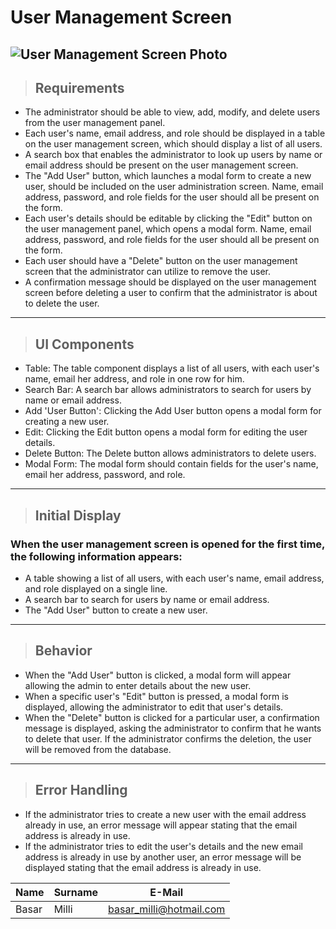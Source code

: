 # User Management Screen
![User Management Screen Photo](https://lists.office.com/Images/969df1bb-97b6-44ef-9108-dc18a5fd96c2/298428f6-6729-4501-a9de-dcaf554877fe/T3L0G2MKUPU8GQUY8YHP00Z9RB/c2f1cb7e-5022-433a-93a2-1ac0b6ec1015)
---
>## Requirements
* The administrator should be able to view, add, modify, and delete users from the user management panel.
* Each user's name, email address, and role should be displayed in a table on the user management screen, which should display a list of all users.
* A search box that enables the administrator to look up users by name or email address should be present on the user management screen. 
* The "Add User" button, which launches a modal form to create a new user, should be included on the user administration screen. Name, email address, password, and role fields for the user should all be present on the form. 
* Each user's details should be editable by clicking the "Edit" button on the user management panel, which opens a modal form. Name, email address, password, and role fields for the user should all be present on the form. 
* Each user should have a "Delete" button on the user management screen that the administrator can utilize to remove the user.
* A confirmation message should be displayed on the user management screen before deleting a user to confirm that the administrator is about to delete the user.
---
>## UI Components
* Table: The table component displays a list of all users, with each user's name, email her address, and role in one row for him.
* Search Bar: A search bar allows administrators to search for users by name or email address.
* Add 'User Button': Clicking the Add User button opens a modal form for creating a new user.
* Edit: Clicking the Edit button opens a modal form for editing the user details.
* Delete Button: The Delete button allows administrators to delete users.
* Modal Form: The modal form should contain fields for the user's name, email her address, password, and role.
---
>## Initial Display
### When the user management screen is opened for the first time, the following information appears:
* A table showing a list of all users, with each user's name, email address, and role displayed on a single line.
* A search bar to search for users by name or email address.
* The "Add User" button to create a new user.
---
>## Behavior
* When the "Add User" button is clicked, a modal form will appear allowing the admin to enter details about the new user.
* When a specific user's "Edit" button is pressed, a modal form is displayed, allowing the administrator to edit that user's details.
*  When the "Delete" button is clicked for a particular user, a confirmation message is displayed, asking the administrator to confirm that he wants to delete that user. If the administrator confirms the deletion, the user will be removed from the database.
---
>## Error Handling
* If the administrator tries to create a new user with the email address already in use, an error message will appear stating that the email address is already in use.
* If the administrator tries to edit the user's details and the new email address is already in use by another user, an error message will be displayed stating that the email address is already in use.

|Name|Surname|E-Mail|
|-----|-----|-----|
|Basar|Milli|basar_milli@hotmail.com|
